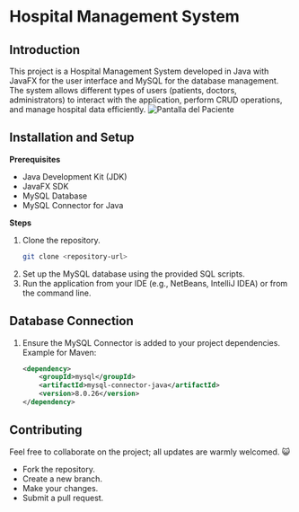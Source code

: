 # Hospital Management System

## Introduction

This project is a Hospital Management System developed in Java with JavaFX for the user interface and MySQL for the database management.
The system allows different types of users (patients, doctors, administrators) to interact with the application, perform CRUD operations, 
and manage hospital data efficiently.
![Pantalla del Paciente](https://i.postimg.cc/ZqJ4TqDN/vista-Doctor.png)

## Installation and Setup
**Prerequisites**
-  Java Development Kit (JDK)
-  JavaFX SDK
-  MySQL Database
-  MySQL Connector for Java
  
**Steps**
1. Clone the repository.
   ```sh
   git clone <repository-url>
2. Set up the MySQL database using the provided SQL scripts.
3. Run the application from your IDE (e.g., NetBeans, IntelliJ IDEA) or from the command line.
## Database Connection

1. Ensure the MySQL Connector is added to your project dependencies. Example for Maven:

    ```xml
    <dependency>
        <groupId>mysql</groupId>
        <artifactId>mysql-connector-java</artifactId>
        <version>8.0.26</version>
    </dependency>
    ```

## Contributing

Feel free to collaborate on the project; all updates are warmly welcomed. 😺

- Fork the repository.
- Create a new branch.
- Make your changes.
- Submit a pull request.


